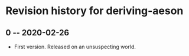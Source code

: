 # Revision history for deriving-aeson

## 0 -- 2020-02-26

* First version. Released on an unsuspecting world.

